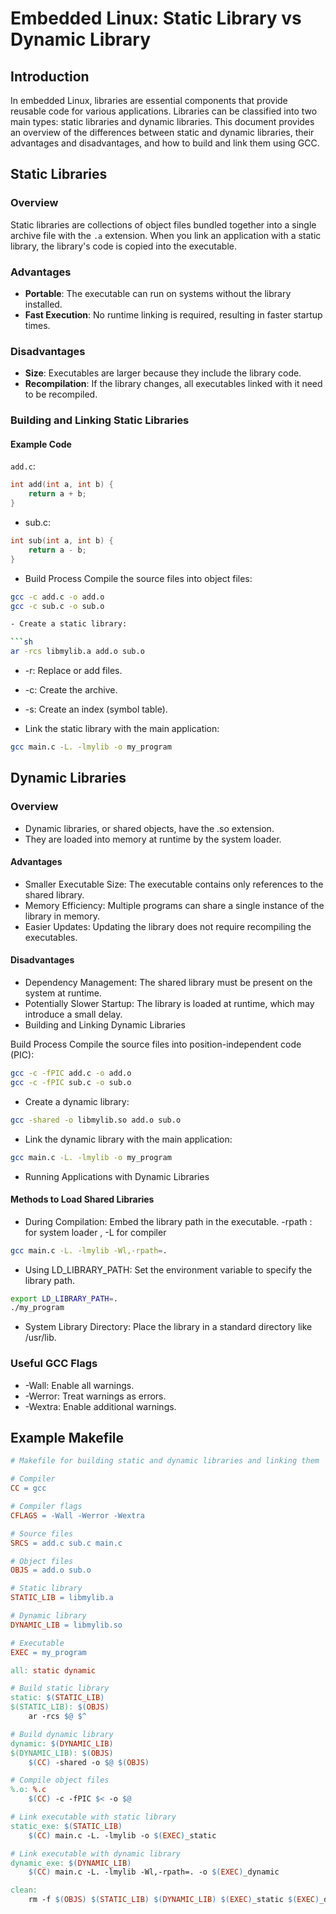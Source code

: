 # Embedded Linux: Static Library vs Dynamic Library

## Introduction

In embedded Linux, libraries are essential components that provide reusable code for various applications. Libraries can be classified into two main types: static libraries and dynamic libraries. This document provides an overview of the differences between static and dynamic libraries, their advantages and disadvantages, and how to build and link them using GCC.

## Static Libraries

### Overview
Static libraries are collections of object files bundled together into a single archive file with the `.a` extension. When you link an application with a static library, the library's code is copied into the executable.

### Advantages
- **Portable**: The executable can run on systems without the library installed.
- **Fast Execution**: No runtime linking is required, resulting in faster startup times.

### Disadvantages
- **Size**: Executables are larger because they include the library code.
- **Recompilation**: If the library changes, all executables linked with it need to be recompiled.

### Building and Linking Static Libraries

#### Example Code
`add.c`:
```c
int add(int a, int b) {
    return a + b;
}
```
- sub.c:

```c
int sub(int a, int b) {
    return a - b;
}
```
- Build Process
Compile the source files into object files:

```sh
gcc -c add.c -o add.o
gcc -c sub.c -o sub.o

- Create a static library:

```sh
ar -rcs libmylib.a add.o sub.o
```
- -r: Replace or add files.
- -c: Create the archive.
- -s: Create an index (symbol table).

- Link the static library with the main application:

```sh
gcc main.c -L. -lmylib -o my_program
```
## Dynamic Libraries
### Overview
- Dynamic libraries, or shared objects, have the .so extension. 
- They are loaded into memory at runtime by the system loader.

#### Advantages
- Smaller Executable Size: The executable contains only references to the shared library.
- Memory Efficiency: Multiple programs can share a single instance of the library in memory.
- Easier Updates: Updating the library does not require recompiling the executables.

#### Disadvantages
- Dependency Management: The shared library must be present on the system at runtime.
- Potentially Slower Startup: The library is loaded at runtime, which may introduce a small delay.
- Building and Linking Dynamic Libraries

Build Process
Compile the source files into position-independent code (PIC):

```sh
gcc -c -fPIC add.c -o add.o
gcc -c -fPIC sub.c -o sub.o
```

- Create a dynamic library:

```sh
gcc -shared -o libmylib.so add.o sub.o
```

- Link the dynamic library with the main application:

```sh
gcc main.c -L. -lmylib -o my_program
```

- Running Applications with Dynamic Libraries

#### Methods to Load Shared Libraries
- During Compilation: Embed the library path in the executable.
-rpath : for system loader , -L for compiler
```sh
gcc main.c -L. -lmylib -Wl,-rpath=.
```
- Using LD_LIBRARY_PATH: Set the environment variable to specify the library path.

```sh
export LD_LIBRARY_PATH=.
./my_program
```

- System Library Directory: Place the library in a standard directory like /usr/lib.

### Useful GCC Flags
- -Wall: Enable all warnings.
- -Werror: Treat warnings as errors.
- -Wextra: Enable additional warnings.

## Example Makefile
```makefile
# Makefile for building static and dynamic libraries and linking them

# Compiler
CC = gcc

# Compiler flags
CFLAGS = -Wall -Werror -Wextra

# Source files
SRCS = add.c sub.c main.c

# Object files
OBJS = add.o sub.o

# Static library
STATIC_LIB = libmylib.a

# Dynamic library
DYNAMIC_LIB = libmylib.so

# Executable
EXEC = my_program

all: static dynamic

# Build static library
static: $(STATIC_LIB)
$(STATIC_LIB): $(OBJS)
	ar -rcs $@ $^

# Build dynamic library
dynamic: $(DYNAMIC_LIB)
$(DYNAMIC_LIB): $(OBJS)
	$(CC) -shared -o $@ $(OBJS)

# Compile object files
%.o: %.c
	$(CC) -c -fPIC $< -o $@

# Link executable with static library
static_exe: $(STATIC_LIB)
	$(CC) main.c -L. -lmylib -o $(EXEC)_static

# Link executable with dynamic library
dynamic_exe: $(DYNAMIC_LIB)
	$(CC) main.c -L. -lmylib -Wl,-rpath=. -o $(EXEC)_dynamic

clean:
	rm -f $(OBJS) $(STATIC_LIB) $(DYNAMIC_LIB) $(EXEC)_static $(EXEC)_dynamic
```